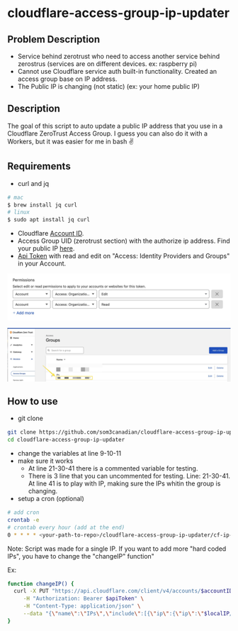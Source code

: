 # cloudflare-access-group-ip-updater

## Problem Description

- Service behind zerotrust who need to access another service behind zerostrus (services are on different devices. ex: raspberry pi)
- Cannot use Cloudflare service auth built-in functionality. Created an access group base on IP address.
- The Public IP is changing (not static) (ex: your home public IP)

## Description

The goal of this script to auto update a public IP address that you use in a Cloudflare ZeroTrust Access Group. I guess you can also do it with a Workers, but it was easier for me in bash ✌️

## Requirements

- curl and jq

```bash
# mac
$ brew install jq curl
# linux
$ sudo apt install jq curl
```

- Cloudflare [Account ID](https://developers.cloudflare.com/fundamentals/get-started/basic-tasks/find-account-and-zone-ids/).
- Access Group UID (zerotrust section) with the authorize ip address. Find your public IP [here](https://ipinfo.io/).
- [Api Token](https://developers.cloudflare.com/fundamentals/api/get-started/create-token/) with read and edit on "Access: Identity Providers and Groups" in your Account.

![Token permissions](./images/screenshot1.jpg)

![Access Group UID](./images/screenshot2.jpg)

## How to use

- git clone

```bash
git clone https://github.com/som3canadian/cloudflare-access-group-ip-updater.git
cd cloudflare-access-group-ip-updater
```

- change the variables at line 9-10-11
- make sure it works
  - At line 21-30-41 there is a commented variable for testing.
  - There is 3 line that you can uncommented for testing. Line: 21-30-41. At line 41 is to play with IP, making sure the IPs whitin the group is changing.
- setup a cron (optional)

```bash
# add cron
crontab -e
# crontab every hour (add at the end)
0 * * * * <your-path-to-repo>/cloudflare-access-group-ip-updater/cf-ip-updater.sh
```

Note: Script was made for a single IP. If you want to add more "hard coded IPs", you have to change the "changeIP" function"

Ex:

```bash
function changeIP() {
  curl -X PUT "https://api.cloudflare.com/client/v4/accounts/$accountID/access/groups/$groupUID" \
     -H "Authorization: Bearer $apiToken" \
     -H "Content-Type: application/json" \
     --data "{\"name\":\"IPs\",\"include\":[{\"ip\":{\"ip\":\"$localIP/32\"}},{\"ip\":{\"ip\":\"<your-new-ip>/32\"}}],\"exclude\":[],\"require\":[]}"
}
```
